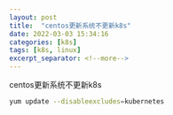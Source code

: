 ```yaml
---
layout: post
title:  "centos更新系统不更新k8s"
date: 2022-03-03 15:34:16
categories: [k8s]
tags: [k8s, linux]
excerpt_separator: <!--more-->
---
```

centos更新系统不更新k8s
<!--more-->

```bash
yum update --disableexcludes=kubernetes
```